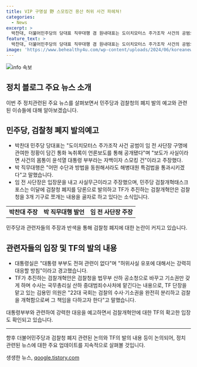 ```yaml
---
title: VIP 구명설 野 스모킹건 용산 허위 사건 파헤쳐!
categories:
  - News
excerpt: >
  박찬대, 더불어민주당의 당대표 직무대행 겸 원내대표는 도이치모터스 주가조작 사건의 공범으로 지목된 이 모씨에게 관련된 의혹이 제기되자 허위사실 유포에 대해 강력히 대응할 방침을 밝히고, 검찰청 폐지를 위한 법안 발의 예고를 한다. TF는 검찰의 수사·기소권을 완전히 분리하고 검찰을 개혁할 것으로 밝혔다. 이에 관련자들은 모두 사실무근이라는 입장이지만, 관련된 내용에 대한 관심이 높아지고 있다. (150자)
feature_text: >
  박찬대, 더불어민주당의 당대표 직무대행 겸 원내대표는 도이치모터스 주가조작 사건의 공범으로 지목된 이 모씨에게 관련된 의혹이 제기되자 허위사실 유포에 대해 강력히 대응할 방침을 밝히고, 검찰청 폐지를 위한 법안 발의 예고를 한다. TF는 검찰의 수사·기소권을 완전히 분리하고 검찰을 개혁할 것으로 밝혔다. 이에 관련자들은 모두 사실무근이라는 입장이지만, 관련된 내용에 대한 관심이 높아지고 있다. (150자)
image: 'https://www.behealthy4u.com/wp-content/uploads/2024/06/koreanews.jpg'
---
```


<p><img src="https://www.behealthy4u.com/wp-content/uploads/2024/06/koreanews.jpg" alt="info 속보" /></p>

<h2 data-ke-size="size26">정치 블로그 주요 뉴스 소개</h2>

<p data-ke-size="size16">이번 주 정치관련된 주요 뉴스를 살펴보면서 민주당과 검찰청의 폐지 발의 예고와 관련된 이슈들에 대해 알아보겠습니다.</p>

<h2>민주당, 검찰청 폐지 발의예고</h2>

<ul>
  <li>박찬대 민주당 당대표는 "도이치모터스 주가조작 사건 공범이 임 전 사단장 구명에 관여한 정황이 담긴 통화 녹취록이 언론보도를 통해 공개됐다"며 "보도가 사실이라면 사건의 몸통이 윤석열 대통령 부부라는 자백이자 스모킹 건"이라고 주장했다.</li>
  <li>박 직무대행은 "어떤 수단과 방법을 동원해서라도 해병대원 특검법을 통과시키겠다"고 말했습니다.</li>
  <li>임 전 사단장은 입장문을 내고 사실무근이라고 주장했으며, 민주당 검찰개혁태스크포스는 이달에 검찰청 폐지를 당론으로 발의하고 TF가 추진하는 검찰개혁안은 검찰청을 3개 기구로 쪼개는 내용을 골자로 하고 있다는 소식입니다.</li>
</ul>

<table>
  <tr>
    <td style="text-align: center; height: 17px;"><b>박찬대 주장</b></td>
    <td style="text-align: center; height: 17px;"><b>박 직무대행 발언</b></td>
    <td style="text-align: center; height: 17px;"><b>임 전 사단장 주장</b></td>
  </tr>
</table>

<p data-ke-size="size16">민주당과 관련자들의 주장과 반색을 통해 검찰청 폐지에 대한 논란이 커지고 있습니다.</p>

<h2>관련자들의 입장 및 TF의 발의 내용</h2>

<ul>
  <li>대통령실은 "대통령 부부도 전혀 관련이 없다"며 "허위사실 유포에 대해서는 강력히 대응할 방침"이라고 경고했습니다.</li>
  <li>TF가 추진하는 검찰개혁안은 검찰청을 법무부 산하 공소청으로 바꾸고 기소권만 갖게 하며 수사는 국무총리실 산하 중대범죄수사처에 맡긴다는 내용으로, TF 단장을 맡고 있는 김용민 의원은 "22대 국회는 검찰의 수사·기소권을 완전히 분리하고 검찰을 개혁함으로써 그 책임을 다하고자 한다"고 말했습니다.</li>
</ul>

<p data-ke-size="size16">대통령부부와 관련하여 강력한 대응을 예고하면서 검찰개혁안에 대한 TF의 확고한 입장도 확인되고 있습니다.</p>

<hr>

<p data-ke-size="size16">향후 더불어민주당과 검찰청 폐지 관련된 논의와 TF의 발의 내용 등이 논의되어, 정치 관련된 뉴스에 대한 주요 업데이트를 지속적으로 살펴볼 것입니다.</p>
생생한 뉴스, <a href="https://qoogle.tistory.com" rel="dofollow">qoogle.tistory.com</a>


